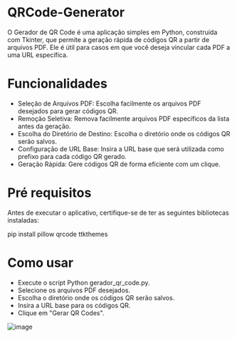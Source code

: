 # QRCode-Generator
O Gerador de QR Code é uma aplicação simples em Python, construída com Tkinter, que permite a geração rápida de códigos QR a partir de arquivos PDF. Ele é útil para casos em que você deseja vincular cada PDF a uma URL específica.

# Funcionalidades
- Seleção de Arquivos PDF: Escolha facilmente os arquivos PDF desejados para gerar códigos QR.
- Remoção Seletiva: Remova facilmente arquivos PDF específicos da lista antes da geração.
- Escolha do Diretório de Destino: Escolha o diretório onde os códigos QR serão salvos.
- Configuração de URL Base: Insira a URL base que será utilizada como prefixo para cada código QR gerado.
- Geração Rápida: Gere códigos QR de forma eficiente com um clique.
  
# Pré requisitos
Antes de executar o aplicativo, certifique-se de ter as seguintes bibliotecas instaladas:

pip install pillow qrcode ttkthemes

# Como usar
- Execute o script Python gerador_qr_code.py.
- Selecione os arquivos PDF desejados.
- Escolha o diretório onde os códigos QR serão salvos.
- Insira a URL base para os códigos QR.
- Clique em "Gerar QR Codes".

![image](https://github.com/RaphaelMBarboza/QRCode-Generator/assets/88913237/91956be3-ee3e-4d5d-b47a-1abf88019be7)
